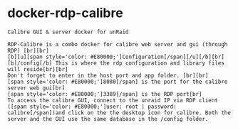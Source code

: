 # docker-rdp-calibre

    Calibre GUI & server docker for unRaid
    
    RDP-Calibre is a combo docker for calibre web server and gui (through RDP) [br][br]
    [b][u][span style='color: #E80000;']Configuration[/span][/u][/b][br]
    [b]/config[/b] This is where the rdp configuration and library files will reside[br][br]
    Don't forget to enter in the host port and app folder. [br][br]
    [span style='color: #E80000;']8080[/span] is the port for the calibre server web gui[br]
    [span style='color: #E80000;']3389[/span] is the RDP port[br]
    To access the calibre GUI, connect to the unraid IP via RDP client ([span style='color: #E80000;']user: root | password: calibre[/span])and click on the the desktop icon for calibre. Both the server and the GUI use the same database in the /config folder.
